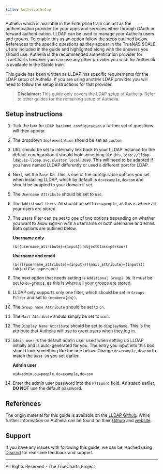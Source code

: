 ```yaml
---
title: Authelia Setup
---
```


Authelia which is available in the Enterprise train can act as the authentication provider for your apps and services either through OAuth or forward authentication. LLDAP can be used to manage your Authelia users and groups. To enable this as an option follow the steps outlined below. References to the specific questions as they appear in the TrueNAS SCALE UI are included in the guide and highlighted along with the answers you should use. Authelia is the recommended authentication provider for TrueCharts however you can use any other provider you wish for Authentik is available in the Stable train.

This guide has been written as LLDAP has specific requirements for the LDAP setup of Authelia. If you are using another LDAP provider you will need to follow the setup instructions for that provider.

> **Disclaimer:** This guide only covers the LDAP setup of Authelia. Refer to other guides for the remaining setup of Authelia.

## Setup instructions

1. Tick the box for `LDAP backend configuration` a further set of questions will then appear.
2. The dropdown `Implementation` should be set as `custom`
3. URL should be set to internally link back to your LLDAP instance for the default configuration it should look something like this, `ldap://lldap-ldap.ix-lldap.svc.cluster.local:3890`. This will need to be adapted if you have named LLDAP differently or used a different port for LDAP.
4. Next, set the `Base DN`. This is one of the configurable options you set when installing LLDAP, which by default is `dc=example,dc=com` and should be adapted to your domain if set.
5. The `Username Attribute` should be set to `uid`.
6. The `Additional Users DN` should be set to `ou=people`, as this is where all your users are stored.
7. The users filter can be set to one of two options depending on whether you want to allow sign-in with a username or both username and email. Both options are outlined below.

   **Username only**

   ```shell
   (&({username_attribute}={input})(objectClass=person))
   ```

   **Username and email**

   ```shell
   (&(|({username_attribute}={input})({mail_attribute}={input}))(objectClass=person))
   ```

8. The next option that needs setting is `Additional Groups DN`. It must be set to `ou=groups`, as this is where all your groups are stored.
9. LLDAP only supports only one filter, which should be set in `Groups Filter` and set to `(member={dn})`.
10. The `Group name Attribute` should be set to `cn`.
11. The `Mail Attribute` should simply be set to `mail`.
12. The `Display Name Attribute` should be set to `displayName`. This is the attribute that Authelia will use to greet users when they log in.
13. `Admin user` is the default admin user used when setting up LLDAP initially and is auto-generated for you. The entry you input into this box should look something like the one below. Change `dc=example,dc=com` to match the `Base DN` you set earlier.

    **Admin user**

    ```shell
    uid=admin,ou=people,dc=example,dc=com
    ```

14. Enter the admin user password into the `Password` field. As stated earlier, **DO NOT** use the default password.

## References

The origin material for this guide is available on the [LLDAP Github](https://github.com/lldap/lldap). While further information on Authelia can be found on their [Github](https://github.com/authelia/authelia) and [website](https://www.authelia.com/).

## Support

If you have any issues with following this guide, we can be reached using [Discord](https://discord.gg/tVsPTHWTtr) for real-time feedback and support.

---

All Rights Reserved - The TrueCharts Project
